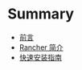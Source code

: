 # Summary

* [前言](README.md)
* [Rancher 简介](overview/overview.md)
* [快速安装指南](QuickStartGuide/qsg.md)

